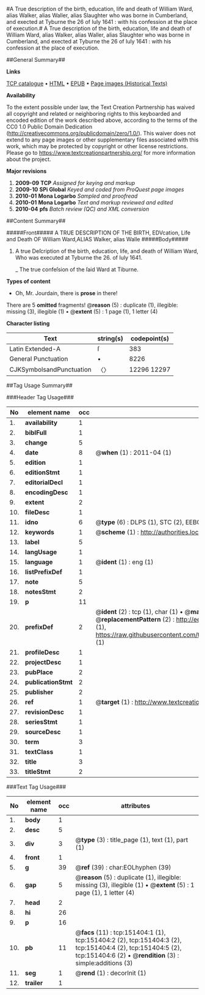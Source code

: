 #A True description of the birth, education, life and death of William Ward, alias Walker, alias Waller, alias Slaughter who was borne in Cumberland, and exected at Tyburne the 26 of Iuly 1641 : with his confession at the place of execution.#
A True description of the birth, education, life and death of William Ward, alias Walker, alias Waller, alias Slaughter who was borne in Cumberland, and exected at Tyburne the 26 of Iuly 1641 : with his confession at the place of execution.

##General Summary##

**Links**

[TCP catalogue](http://www.ota.ox.ac.uk/tcp/)  • 
[HTML](http://tei.it.ox.ac.uk/tcp/Texts-HTML/free/A95/A95036.html)  • 
[EPUB](http://tei.it.ox.ac.uk/tcp/Texts-EPUB/free/A95/A95036.epub) • 
[Page images (Historical Texts)](https://historicaltexts.jisc.ac.uk/eebo-42475246e)

**Availability**

To the extent possible under law, the Text Creation Partnership has waived all copyright and related or neighboring rights to this keyboarded and encoded edition of the work described above, according to the terms of the CC0 1.0 Public Domain Dedication (http://creativecommons.org/publicdomain/zero/1.0/). This waiver does not extend to any page images or other supplementary files associated with this work, which may be protected by copyright or other license restrictions. Please go to https://www.textcreationpartnership.org/ for more information about the project.

**Major revisions**

1. __2009-09__ __TCP__ *Assigned for keying and markup*
1. __2009-10__ __SPi Global__ *Keyed and coded from ProQuest page images*
1. __2010-01__ __Mona Logarbo__ *Sampled and proofread*
1. __2010-01__ __Mona Logarbo__ *Text and markup reviewed and edited*
1. __2010-04__ __pfs__ *Batch review (QC) and XML conversion*

##Content Summary##

#####Front#####
A TRUE DESCRIPTION OF THE BIRTH, EDVcation, Life and Death OF William Ward,ALIAS Walker, alias Walle
#####Body#####

1. A true Deſcription of the birth, education, life, and death of William Ward, Who was executed at Tyburne the 26. of Iuly 1641.

    _ The true confeſsion of the ſaid Ward at Tiburne.

**Types of content**

  * Oh, Mr. Jourdain, there is **prose** in there!

There are 5 **omitted** fragments! 
 @__reason__ (5) : duplicate (1), illegible: missing (3), illegible (1)  •  @__extent__ (5) : 1 page (1), 1 letter (4)

**Character listing**


|Text|string(s)|codepoint(s)|
|---|---|---|
|Latin Extended-A|ſ|383|
|General Punctuation|•|8226|
|CJKSymbolsandPunctuation|〈〉|12296 12297|

##Tag Usage Summary##

###Header Tag Usage###

|No|element name|occ|attributes|
|---|---|---|---|
|1.|__availability__|1||
|2.|__biblFull__|1||
|3.|__change__|5||
|4.|__date__|8| @__when__ (1) : 2011-04 (1)|
|5.|__edition__|1||
|6.|__editionStmt__|1||
|7.|__editorialDecl__|1||
|8.|__encodingDesc__|1||
|9.|__extent__|2||
|10.|__fileDesc__|1||
|11.|__idno__|6| @__type__ (6) : DLPS (1), STC (2), EEBO-CITATION (1), OCLC (1), VID (1)|
|12.|__keywords__|1| @__scheme__ (1) : http://authorities.loc.gov/ (1)|
|13.|__label__|5||
|14.|__langUsage__|1||
|15.|__language__|1| @__ident__ (1) : eng (1)|
|16.|__listPrefixDef__|1||
|17.|__note__|5||
|18.|__notesStmt__|2||
|19.|__p__|11||
|20.|__prefixDef__|2| @__ident__ (2) : tcp (1), char (1)  •  @__matchPattern__ (2) : ([0-9\-]+):([0-9IVX]+) (1), (.+) (1)  •  @__replacementPattern__ (2) : http://eebo.chadwyck.com/downloadtiff?vid=$1&page=$2 (1), https://raw.githubusercontent.com/textcreationpartnership/Texts/master/tcpchars.xml#$1 (1)|
|21.|__profileDesc__|1||
|22.|__projectDesc__|1||
|23.|__pubPlace__|2||
|24.|__publicationStmt__|2||
|25.|__publisher__|2||
|26.|__ref__|1| @__target__ (1) : http://www.textcreationpartnership.org/docs/. (1)|
|27.|__revisionDesc__|1||
|28.|__seriesStmt__|1||
|29.|__sourceDesc__|1||
|30.|__term__|3||
|31.|__textClass__|1||
|32.|__title__|3||
|33.|__titleStmt__|2||


###Text Tag Usage###

|No|element name|occ|attributes|
|---|---|---|---|
|1.|__body__|1||
|2.|__desc__|5||
|3.|__div__|3| @__type__ (3) : title_page (1), text (1), part (1)|
|4.|__front__|1||
|5.|__g__|39| @__ref__ (39) : char:EOLhyphen (39)|
|6.|__gap__|5| @__reason__ (5) : duplicate (1), illegible: missing (3), illegible (1)  •  @__extent__ (5) : 1 page (1), 1 letter (4)|
|7.|__head__|2||
|8.|__hi__|26||
|9.|__p__|16||
|10.|__pb__|11| @__facs__ (11) : tcp:151404:1 (1), tcp:151404:2 (2), tcp:151404:3 (2), tcp:151404:4 (2), tcp:151404:5 (2), tcp:151404:6 (2)  •  @__rendition__ (3) : simple:additions (3)|
|11.|__seg__|1| @__rend__ (1) : decorInit (1)|
|12.|__trailer__|1||
